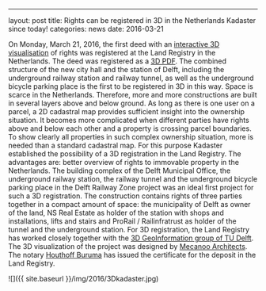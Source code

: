 ---
layout: post
title:  Rights can be registered in 3D in the Netherlands Kadaster since today!
categories: news
date: 2016-03-21
On Monday, March 21, 2016, the first deed with an [interactive 3D visualisation](https://youtu.be/vFMoH-2r7xo) of rights was registered at the Land Registry in the Netherlands. The deed was registered as a [3D PDF](https://3d.bk.tudelft.nl/pdfs/2016/3D2016001.pdf). The combined structure of the new city hall and the station of Delft, including the underground railway station and railway tunnel, as well as the underground bicycle parking place is the first to be registered in 3D in this way.Space is scarce in the Netherlands. Therefore, more and more constructions are built in several layers above and below ground. As long as there is one user on a parcel, a 2D cadastral map provides sufficient insight into the ownership situation. It becomes more complicated when different parties have rights above and below each other and a property is crossing parcel boundaries. To show clearly all properties in such complex ownership situation, more is needed than a standard cadastral map. For this purpose Kadaster established the possibility of a 3D registration in the Land Registry. The advantages are: better overview of rights to immovable property in the Netherlands.The building complex of the Delft Municipal Office, the underground railway station, the railway tunnel and the underground bicycle parking place in the Delft Railway Zone project was an ideal first project for such a 3D registration. The construction contains rights of three parties together in a compact amount of space: the municipality of Delft as owner of the land, NS Real Estate as holder of the station with shops and installations, lifts and stairs and ProRail / Railinfratrust as holder of the tunnel and the underground station.For 3D registration, the Land Registry has worked closely together with the [3D GeoInformation group of TU Delft](3d.bk.tudelft.nl). The 3D visualization of the project was designed by [Mecanoo Architects](http://www.mecanoo.nl). The notary [Houthoff Buruma](http://www.houthoff.com) has issued the certificate for the deposit in the Land Registry.

![]({{ site.baseurl }}/img/2016/3Dkadaster.jpg)
